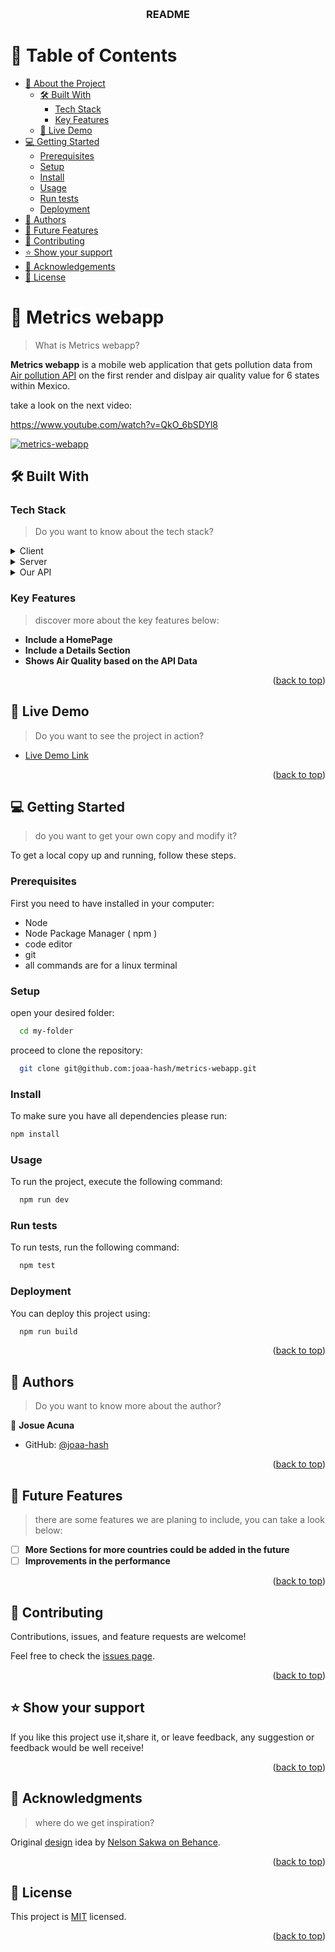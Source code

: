 <a name="readme-top"></a>
<div align="center">
  <!-- You are encouraged to replace this logo with your own! Otherwise you can also remove it. -->
  <br/>

  <h3><b>README</b></h3>

</div>

<!-- TABLE OF CONTENTS -->

# 📗 Table of Contents

- [📖 About the Project](#about-project)
  - [🛠 Built With](#built-with)
    - [Tech Stack](#tech-stack)
    - [Key Features](#key-features)
  - [🚀 Live Demo](#live-demo)
- [💻 Getting Started](#getting-started)
  - [Prerequisites](#prerequisites)
  - [Setup](#setup)
  - [Install](#install)
  - [Usage](#usage)
  - [Run tests](#run-tests)
  - [Deployment](#deployment)
- [👥 Authors](#authors)
- [🔭 Future Features](#future-features)
- [🤝 Contributing](#contributing)
- [⭐️ Show your support](#support)
- [🙏 Acknowledgements](#acknowledgements)
- [📝 License](#license)

<!-- PROJECT DESCRIPTION -->

# 📖 Metrics webapp <a name="about-project"></a>

> What is Metrics webapp?

**Metrics webapp** is a mobile web application that gets pollution data from [Air pollution API](https://openweathermap.org/api/air-pollution) on the first render and dislpay air quality value for 6 states within Mexico.

take a look on the next video:

https://www.youtube.com/watch?v=QkO_6bSDYl8

[![metrics-webapp](https://img.youtube.com/vi/QkO_6bSDYl8/0.jpg)](https://www.youtube.com/watch?v=QkO_6bSDYl8)


## 🛠 Built With <a name="built-with"></a>

### Tech Stack <a name="tech-stack"></a>

> Do you want to know about the tech stack?

<details>
  <summary>Client</summary>
  <ul>
    <li><a href="https://reactjs.org/">React.js</a></li>
  </ul>
</details>

<details>
  <summary>Server</summary>
  <ul>
    <li><a href="https://pages.github.com/">Github Pages</a></li>
  </ul>
</details>

<details>
<summary>Our API</summary>
  <ul>
    <li><a href="https://openweathermap.org/api/air-pollution">Air Pollution API</a></li>
  </ul>
</details>

<!-- Features -->

### Key Features <a name="key-features"></a>

> discover more about the key features below:

- **Include a HomePage**
- **Include a Details Section**
- **Shows Air Quality based on the API Data**

<p align="right">(<a href="#readme-top">back to top</a>)</p>

<!-- LIVE DEMO -->

## 🚀 Live Demo <a name="live-demo"></a>

> Do you want to see the project in action?

- [Live Demo Link](https://joaa-hash.github.io/metrics-webapp/)

<p align="right">(<a href="#readme-top">back to top</a>)</p>

<!-- GETTING STARTED -->

## 💻 Getting Started <a name="getting-started"></a>

> do you want to get your own copy and modify it?

To get a local copy up and running, follow these steps.

### Prerequisites

First you need to have installed in your computer:

- Node
- Node Package Manager ( npm )
- code editor
- git
- all commands are for a linux terminal

### Setup

open your desired folder:
```sh
  cd my-folder
```
proceed to clone the repository:
```sh
  git clone git@github.com:joaa-hash/metrics-webapp.git
```


### Install

To make sure you have all dependencies please run:

```sh
npm install
```
### Usage

To run the project, execute the following command:

```sh
  npm run dev
```

### Run tests

To run tests, run the following command:

```sh
  npm test
```


### Deployment

You can deploy this project using:

```sh
  npm run build
```


<p align="right">(<a href="#readme-top">back to top</a>)</p>

<!-- AUTHORS -->

## 👥 Authors <a name="authors"></a>

> Do you want to know more about the author?

👤 **Josue Acuna**

- GitHub: [@joaa-hash](https://github.com/joaa-hash)

<p align="right">(<a href="#readme-top">back to top</a>)</p>

<!-- FUTURE FEATURES -->

## 🔭 Future Features <a name="future-features"></a>

> there are some features we are planing to include, you can take a look below:

- [ ] **More Sections for more countries could be added in the future**
- [ ] **Improvements in the performance**

<p align="right">(<a href="#readme-top">back to top</a>)</p>

<!-- CONTRIBUTING -->

## 🤝 Contributing <a name="contributing"></a>

Contributions, issues, and feature requests are welcome!

Feel free to check the [issues page](https://github.com/joaa-hash/metrics-webapp/issues).

<p align="right">(<a href="#readme-top">back to top</a>)</p>

<!-- SUPPORT -->

## ⭐️ Show your support <a name="support"></a>

If you like this project use it,share it, or leave feedback, 
any suggestion or feedback would be well receive!

<p align="right">(<a href="#readme-top">back to top</a>)</p>

<!-- ACKNOWLEDGEMENTS -->

## 🙏 Acknowledgments <a name="acknowledgements"></a>

> where do we get inspiration?

Original [design](https://www.behance.net/gallery/31579789/Ballhead-App-(Free-PSDs)) idea by [Nelson Sakwa on Behance](https://www.behance.net/sakwadesignstudio).

<p align="right">(<a href="#readme-top">back to top</a>)</p>

<!-- LICENSE -->

## 📝 License <a name="license"></a>

This project is [MIT](./LICENSE) licensed.

<p align="right">(<a href="#readme-top">back to top</a>)</p>